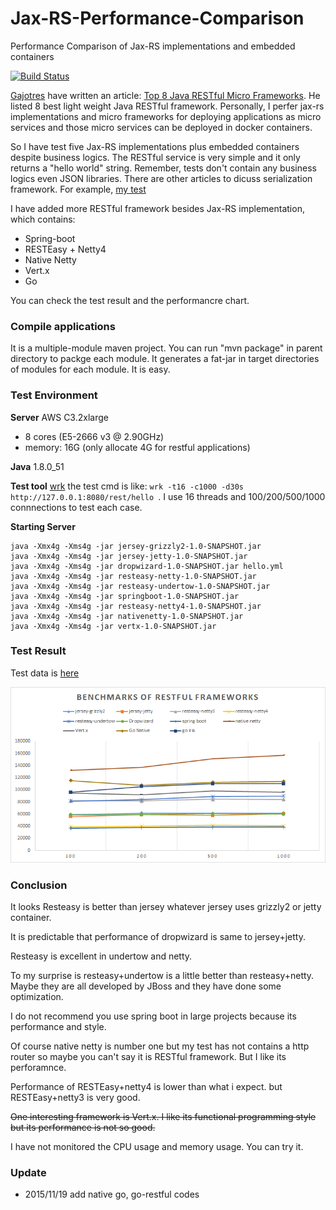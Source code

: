 # Jax-RS-Performance-Comparison
Performance Comparison of Jax-RS implementations and embedded containers

[![Build Status](https://drone.io/github.com/smallnest/Jax-RS-Performance-Comparison/status.png)](https://drone.io/github.com/smallnest/Jax-RS-Performance-Comparison/latest)

[Gajotres](http://www.gajotres.net/best-available-java-restful-micro-frameworks/#author-box) have written an article: [Top 8 Java RESTful Micro Frameworks](http://www.gajotres.net/best-available-java-restful-micro-frameworks/). He listed 8 best light weight Java RESTful framework.
Personally, I perfer jax-rs implementations and micro frameworks for deploying applications as micro services and those micro services can be deployed in docker containers.

So I have test five Jax-RS implementations plus embedded containers despite business logics. The RESTful service is very simple and it only returns a "hello world" string. Remember,  tests don't contain any business logics even JSON libraries.
There are other articles to dicuss serialization framework. For example, [my test](http://colobu.com/2014/08/26/java-serializer-comparison/)

I have added more RESTful framework besides Jax-RS implementation, which contains:
* Spring-boot
* RESTEasy + Netty4
* Native Netty
* Vert.x
* Go


You can check the test result and the performancre chart.

### Compile applications
It is a multiple-module maven project.
You can run "mvn package" in parent directory to packge each module.
It generates a fat-jar in target directories of modules for each module.
It is easy.

### Test Environment
**Server**
AWS C3.2xlarge
- 8 cores (E5-2666 v3 @ 2.90GHz)
- memory: 16G (only allocate 4G for restful applications)

**Java**
1.8.0_51

**Test tool**
[wrk](https://github.com/wg/wrk)
the test cmd is like: `wrk -t16 -c1000 -d30s http://127.0.0.1:8080/rest/hello `.
I use 16 threads and 100/200/500/1000 connnections to test each case.

**Starting Server**
```
java -Xmx4g -Xms4g -jar jersey-grizzly2-1.0-SNAPSHOT.jar
java -Xmx4g -Xms4g -jar jersey-jetty-1.0-SNAPSHOT.jar
java -Xmx4g -Xms4g -jar dropwizard-1.0-SNAPSHOT.jar hello.yml 
java -Xmx4g -Xms4g -jar resteasy-netty-1.0-SNAPSHOT.jar 
java -Xmx4g -Xms4g -jar resteasy-undertow-1.0-SNAPSHOT.jar
java -Xmx4g -Xms4g -jar springboot-1.0-SNAPSHOT.jar
java -Xmx4g -Xms4g -jar resteasy-netty4-1.0-SNAPSHOT.jar 
java -Xmx4g -Xms4g -jar nativenetty-1.0-SNAPSHOT.jar
java -Xmx4g -Xms4g -jar vertx-1.0-SNAPSHOT.jar 
```

### Test Result

Test data is [here](TestData.md)

![](performance.png)

### Conclusion
It looks Resteasy is better than jersey whatever jersey uses grizzly2 or jetty container.

It is predictable that performance of dropwizard is same to jersey+jetty.

Resteasy is excellent in undertow and netty.

To my surprise is resteasy+undertow is a little better than resteasy+netty. Maybe they are all developed by JBoss and they have done some optimization.

I do not recommend you use spring boot in large projects because its performance and style.

Of course native netty is number one but my test has not contains a http router so maybe you can't say it is RESTful framework. But I like its perforamnce.

Performance of RESTEasy+netty4 is lower than what i expect. but RESTEasy+netty3 is very good.

~~One interesting framework is Vert.x. I like its functional programming style but its performance is not so good.~~



I have not monitored the CPU usage and memory usage. You can try it. 

### Update
* 2015/11/19 add native go, go-restful codes
